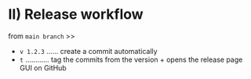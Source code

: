 # II) Release workflow

from `main branch` >>

- `v 1.2.3` ...... create a commit automatically
- `t` ............ tag the commits from the version + opens the release page GUI on GitHub

